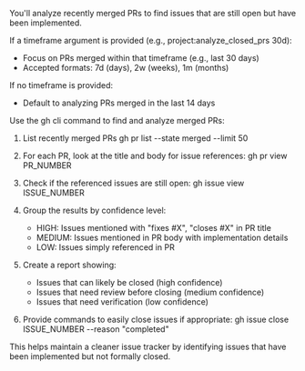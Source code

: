 You'll analyze recently merged PRs to find issues that are still open but have been implemented.

If a timeframe argument is provided (e.g., project:analyze_closed_prs 30d):
- Focus on PRs merged within that timeframe (e.g., last 30 days)
- Accepted formats: 7d (days), 2w (weeks), 1m (months)

If no timeframe is provided:
- Default to analyzing PRs merged in the last 14 days

Use the gh cli command to find and analyze merged PRs:

1. List recently merged PRs
   gh pr list --state merged --limit 50

2. For each PR, look at the title and body for issue references:
   gh pr view PR_NUMBER

3. Check if the referenced issues are still open:
   gh issue view ISSUE_NUMBER

4. Group the results by confidence level:
   - HIGH: Issues mentioned with "fixes #X", "closes #X" in PR title
   - MEDIUM: Issues mentioned in PR body with implementation details
   - LOW: Issues simply referenced in PR

5. Create a report showing:
   - Issues that can likely be closed (high confidence)
   - Issues that need review before closing (medium confidence)
   - Issues that need verification (low confidence)

6. Provide commands to easily close issues if appropriate:
   gh issue close ISSUE_NUMBER --reason "completed"

This helps maintain a cleaner issue tracker by identifying issues that have been implemented but not formally closed.